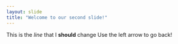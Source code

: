 ```yaml
---
layout: slide
title: "Welcome to our second slide!"
---
```

This is the *line* that I **should** change
Use the left arrow to go back!
